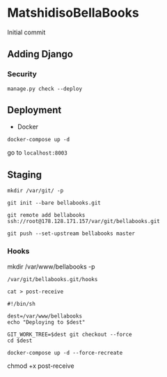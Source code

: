 
# MatshidisoBellaBooks
Initial commit

## Adding Django

### Security

`manage.py check --deploy`

## Deployment

- Docker

`docker-compose up -d`

go to `localhost:8003`

## Staging


`mkdir /var/git/ -p`

`git init --bare bellabooks.git`

`git remote add bellabooks ssh://root@178.128.171.157/var/git/bellabooks.git`

`git push --set-upstream bellabooks master`

### Hooks

mkdir /var/www/bellabooks -p

`/var/git/bellabooks.git/hooks`

`cat > post-receive`


```
#!/bin/sh

dest=/var/www/bellabooks
echo "Deploying to $dest"

GIT_WORK_TREE=$dest git checkout --force
cd $dest

docker-compose up -d --force-recreate

```

chmod +x post-receive


